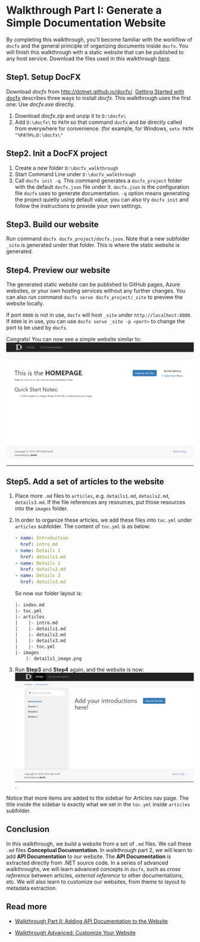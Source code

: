 Walkthrough Part I: Generate a Simple Documentation Website
===================================

By completing this walkthrough, you'll become familiar with the workflow of `docfx` and the general principle of organizing documents inside `docfx`. You will finish this walkthrough with a static website that can be published to any host service. Download the files used in this walkthrough [here](artifacts/walkthrough1.zip).

Step1. Setup DocFX
------------------------
Download *docfx* from http://dotnet.github.io/docfx/. [Getting Started with docfx](http://dotnet.github.io/docfx/tutorial/docfx_getting_started.html#2-use-docfx-exe-directly) describes three ways to install *docfx*. This walkthrough uses the first one: Use *docfx.exe* directly.

1. Download *docfx.zip* and unzip it to `D:\docfx\`
2. Add `D:\docfx\` to `PATH` so that command `docfx` and be directly called from everywhere for convenience. (for example, for Windows, `setx PATH "%PATH%;D:\docfx\"`

Step2. Init a DocFX project
---------------------------
1. Create a new folder `D:\docfx_walkthrough`
2. Start Command Line under `D:\docfx_walkthrough`
3. Call `docfx init -q`. This command generates a `docfx_project` folder with the default `docfx.json` file under it. `docfx.json` is the configuration file `docfx` uses to generate documentation. `-q` option means generating the project quietly using default value, you can also try `docfx init` and follow the instructions to provide your own settings.

Step3. Build our website
-----------------------
Run command `docfx docfx_project/docfx.json`. Note that a new subfolder `_site` is generated under that folder. This is where the static website is generated.

Step4. Preview our website
-------------------------
The generated static website can be published to GitHub pages, Azure websites, or your own hosting services without any further changes. You can also run command `docfx serve docfx_project/_site` to preview the website locally.

If port `8080` is not in use, `docfx` will host `_site` under `http://localhost:8080`. If `8080` is in use, you can use `docfx serve _site -p <port>` to change the port to be used by `docfx`.

Congrats! You can now see a simple website similar to:
![Homepage](images/walkthrough_simple_homepage.png)

----------------------

Step5. Add a set of articles to the website
-------------------------
1. Place more `.md` files to `articles`, e.g. `details1.md`, `details2.md`, `details3.md`. If the file references any resources, put those resources into the `images` folder.
2. In order to organize these articles, we add these files into `toc.yml` under `articles` subfolder. The content of `toc.yml` is as below:

    ```yml
    - name: Introduction
      href: intro.md
    - name: Details 1
      href: details1.md
    - name: Details 2
      href: details2.md
    - name: Details 3
      href: details3.md
    ```
    
    So now our folder layout is:
    ```
    |- index.md
    |- toc.yml
    |- articles
    |    |- intro.md
    |    |- details1.md
    |    |- details2.md
    |    |- details3.md
    |    |- toc.yml
    |- images
        |- details1_image.png
    ```
4. Run **Step3** and **Step4** again, and the website is now:
![Step7](images/walkthrough_step5.png).

Notice that more items are added to the sidebar for *Articles* nav page. The title inside the sidebar is exactly what we set in the `toc.yml` inside `articles` subfolder.

Conclusion
---------
In this walkthrough, we build a website from a set of `.md` files. We call these `.md` files **Conceptual Documentation**. In walkthrough part 2, we will learn to add **API Documentation** to our website. The **API Documentation** is extracted directly from .NET source code. In a series of advanced walkthroughs, we will learn advanced concepts in `docfx`, such as *cross reference* between articles, *external reference* to other documentations, etc. We will also learn to customize our websites, from theme to layout to metadata extraction.

Read more
---------
* [Walkthrough Part II: Adding API Documentation to the Website](walkthrough_create_a_docfx_project_2.md)

* [Walkthrough Advanced: Customize Your Website](advanced_walkthrough.md)

